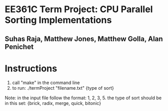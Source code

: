 # EE361C Term Project: CPU Parallel Sorting Implementations
## Suhas Raja, Matthew Jones, Matthew Golla, Alan Penichet

# Instructions

1. call "make" in the command line
2. to run: ./termProject "filename.txt"  {type of sort}

Note: in the input file follow the format: 1, 2, 3, 5. 
      the type of sort should be in this set: {brick, radix, merge, quick, bitonic}
